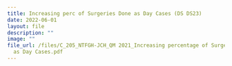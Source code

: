 ```yaml
---
title: Increasing perc of Surgeries Done as Day Cases (DS DS23)
date: 2022-06-01
layout: file
description: ""
image: ""
file_url: /files/C_205_NTFGH-JCH_QM 2021_Increasing percentage of Surgeries Done
  as Day Cases.pdf
---
```


